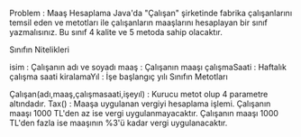 Problem : Maaş Hesaplama Java'da "Çalışan" şirketinde fabrika çalışanlarını temsil eden ve metotları ile çalışanların maaşlarını hesaplayan bir sınıf yazmalısınız. Bu sınıf 4 kalite ve 5 metoda sahip olacaktır.

Sınıfın Nitelikleri

isim : Çalışanın adı ve soyadı maaş : Çalışanın maaşı çalışmaSaati : Haftalık çalışma saati kiralamaYıl : İşe başlangıç ​​yılı Sınıfın Metotları


Çalışan(adı,maaş,çalışmasaati,işeyıl) : Kurucu metot olup 4 parametre altındadır. Tax() : Maaşa uygulanan vergiyi hesaplama işlemi. Çalışanın maaşı 1000 TL'den az ise vergi uygulanmayacaktır. Çalışanın maaşı 1000 TL'den fazla ise maaşının %3'ü kadar vergi uygulanacaktır. 
